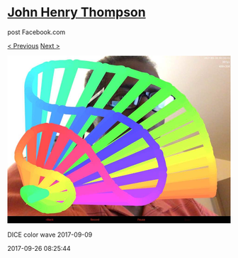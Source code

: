 # [John Henry Thompson](../README.md)
post Facebook.com

[< Previous](2017-09-26-3.md) [Next >](2017-09-26-5.md)

[![](../media/2017-09-26/Timeline-Photos-DICE-color-wave-2017-09-09.jpg)](../README.md)

DICE color wave 2017-09-09

2017-09-26 08:25:44